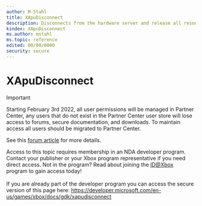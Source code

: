 ```yaml
---
author: M-Stahl
title: XApuDisconnect
description: Disconnects from the hardware server and release all resources allocated during [XApuConnect (NDA topic)](xapuconnect.md).
kindex: XApuDisconnect
ms.author: mstahl
ms.topic: reference
edited: 00/00/0000
security: secure
---
```


# XApuDisconnect
> [!IMPORTANT]
> Starting February 3rd 2022, all user permissions will be managed in Partner Center, any users that do not exist in the Partner Center user store will lose access to forums, secure documentation, and downloads. To maintain access all users should be migrated to Partner Center. <p></p>See this <a href="https://forums.xboxlive.com/articles/132187/breaking-change-user-access-for-forums-secure-docu.html">forum article</a> for more details.  

 Access to this topic requires membership in an NDA developer program. Contact your publisher or your Xbox program representative if you need direct access. Not in the program? Read about joining the <a href="https://www.xbox.com/Developers/id">ID@Xbox</a> program to gain access today!  <br/><br/>If you are already part of the developer program you can access the secure version of this page here: <a target="_blank" href="https://developer.microsoft.com/en-us/games/xbox/docs/gdk/xapudisconnect">https://developer.microsoft.com/en-us/games/xbox/docs/gdk/xapudisconnect</a>